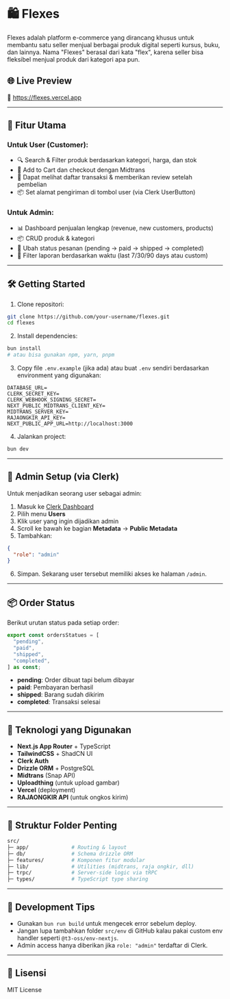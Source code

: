 # 🛍️ Flexes

Flexes adalah platform e-commerce yang dirancang khusus untuk membantu satu seller menjual berbagai produk digital seperti kursus, buku, dan lainnya. Nama "Flexes" berasal dari kata "flex", karena seller bisa fleksibel menjual produk dari kategori apa pun.

## 🌐 Live Preview

🔗 https://flexes.vercel.app

---

## 🚀 Fitur Utama

### Untuk User (Customer):
- 🔍 Search & Filter produk berdasarkan kategori, harga, dan stok
- 🛒 Add to Cart dan checkout dengan Midtrans
- 📝 Dapat melihat daftar transaksi & memberikan review setelah pembelian
- 📦 Set alamat pengiriman di tombol user (via Clerk UserButton)

### Untuk Admin:
- 📊 Dashboard penjualan lengkap (revenue, new customers, products)
- 📦 CRUD produk & kategori
- 🔄 Ubah status pesanan (pending → paid → shipped → completed)
- 📆 Filter laporan berdasarkan waktu (last 7/30/90 days atau custom)

---

## 🛠️ Getting Started

1. Clone repositori:

```bash
git clone https://github.com/your-username/flexes.git
cd flexes
```

2. Install dependencies:

```bash
bun install
# atau bisa gunakan npm, yarn, pnpm
```

3. Copy file `.env.example` (jika ada) atau buat `.env` sendiri berdasarkan environment yang digunakan:

```env
DATABASE_URL=
CLERK_SECRET_KEY=
CLERK_WEBHOOK_SIGNING_SECRET=
NEXT_PUBLIC_MIDTRANS_CLIENT_KEY=
MIDTRANS_SERVER_KEY=
RAJAONGKIR_API_KEY=
NEXT_PUBLIC_APP_URL=http://localhost:3000
```

4. Jalankan project:

```bash
bun dev
```

---

## 👑 Admin Setup (via Clerk)

Untuk menjadikan seorang user sebagai admin:

1. Masuk ke [Clerk Dashboard](https://dashboard.clerk.com)
2. Pilih menu **Users**
3. Klik user yang ingin dijadikan admin
4. Scroll ke bawah ke bagian **Metadata** → **Public Metadata**
5. Tambahkan:

```json
{
  "role": "admin"
}
```

6. Simpan. Sekarang user tersebut memiliki akses ke halaman `/admin`.

---

## 📦 Order Status

Berikut urutan status pada setiap order:

```ts
export const ordersStatues = [
  "pending",
  "paid",
  "shipped",
  "completed",
] as const;
```

- **pending**: Order dibuat tapi belum dibayar
- **paid**: Pembayaran berhasil
- **shipped**: Barang sudah dikirim
- **completed**: Transaksi selesai

---

## 🧠 Teknologi yang Digunakan

- **Next.js App Router** + TypeScript
- **TailwindCSS** + ShadCN UI
- **Clerk Auth**
- **Drizzle ORM** + PostgreSQL
- **Midtrans** (Snap API)
- **Uploadthing** (untuk upload gambar)
- **Vercel** (deployment)
- **RAJAONGKIR API** (untuk ongkos kirim)

---

## 📂 Struktur Folder Penting

```bash
src/
├─ app/              # Routing & layout
├─ db/               # Schema drizzle ORM
├─ features/         # Komponen fitur modular
├─ lib/              # Utilities (midtrans, raja ongkir, dll)
├─ trpc/             # Server-side logic via tRPC
├─ types/            # TypeScript type sharing
```

---

## 🧪 Development Tips

- Gunakan `bun run build` untuk mengecek error sebelum deploy.
- Jangan lupa tambahkan folder `src/env` di GitHub kalau pakai custom env handler seperti `@t3-oss/env-nextjs`.
- Admin access hanya diberikan jika `role: "admin"` terdaftar di Clerk.

---

## 📜 Lisensi

MIT License